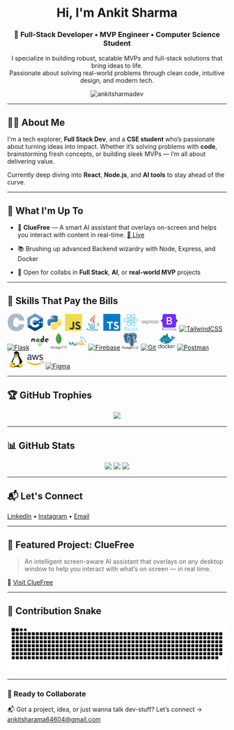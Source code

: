 <h1 align="center">Hi, I'm Ankit Sharma</h1>
<h3 align="center">🚀 Full-Stack Developer • MVP Engineer • Computer Science Student</h3>
<p align="center">
  I specialize in building robust, scalable MVPs and full-stack solutions that bring ideas to life.<br>
  Passionate about solving real-world problems through clean code, intuitive design, and modern tech.
</p>

<p align="center">
  <img src="https://komarev.com/ghpvc/?username=ankitsharmadev&label=Profile%20views&color=0e75b6&style=flat" alt="ankitsharmadev" />
</p>

---

## 👨‍💻 About Me
I'm a tech explorer, **Full Stack Dev**, and a **CSE student** who’s passionate about turning ideas into impact. Whether it’s solving problems with **code**, brainstorming fresh concepts, or building sleek MVPs — I’m all about delivering value.

Currently deep diving into **React**, **Node.js**, and **AI tools** to stay ahead of the curve.

---

## 🚀 What I'm Up To
- 🔨 **ClueFree** — A smart AI assistant that overlays on-screen and helps you interact with content in real-time.
  [🔗 Live](https://cluefree.web.app)

- 📚 Brushing up advanced Backend wizardry with Node, Express, and Docker
- 🤝 Open for collabs in **Full Stack**, **AI**, or **real-world MVP** projects

---

## 💼 Skills That Pay the Bills
<div align="left">

<a href="https://www.cprogramming.com/" target="_blank" rel="noreferrer"><img src="https://raw.githubusercontent.com/devicons/devicon/master/icons/c/c-original.svg" width="40" height="40" alt="C" /></a>
<a href="https://www.w3schools.com/cpp/" target="_blank" rel="noreferrer"><img src="https://raw.githubusercontent.com/devicons/devicon/master/icons/cplusplus/cplusplus-original.svg" width="40" height="40" alt="C++" /></a>
<a href="https://www.python.org" target="_blank" rel="noreferrer"><img src="https://raw.githubusercontent.com/devicons/devicon/master/icons/python/python-original.svg" width="40" height="40" alt="Python" /></a>
<a href="https://developer.mozilla.org/en-US/docs/Web/JavaScript" target="_blank" rel="noreferrer"><img src="https://raw.githubusercontent.com/devicons/devicon/master/icons/javascript/javascript-original.svg" width="40" height="40" alt="JavaScript" /></a>
<a href="https://www.java.com" target="_blank" rel="noreferrer"><img src="https://raw.githubusercontent.com/devicons/devicon/master/icons/java/java-original.svg" width="40" height="40" alt="Java" /></a>
<a href="https://www.typescriptlang.org/" target="_blank" rel="noreferrer"><img src="https://raw.githubusercontent.com/devicons/devicon/master/icons/typescript/typescript-original.svg" width="40" height="40" alt="TypeScript" /></a>
<a href="https://reactjs.org/" target="_blank" rel="noreferrer"><img src="https://raw.githubusercontent.com/devicons/devicon/master/icons/react/react-original-wordmark.svg" width="40" height="40" alt="React" /></a>
<a href="https://expressjs.com" target="_blank" rel="noreferrer"><img src="https://raw.githubusercontent.com/devicons/devicon/master/icons/express/express-original-wordmark.svg" width="40" height="40" alt="Express" /></a>
<a href="https://getbootstrap.com" target="_blank" rel="noreferrer"><img src="https://raw.githubusercontent.com/devicons/devicon/master/icons/bootstrap/bootstrap-plain-wordmark.svg" width="40" height="40" alt="Bootstrap" /></a>
<a href="https://tailwindcss.com/" target="_blank" rel="noreferrer"><img src="https://www.vectorlogo.zone/logos/tailwindcss/tailwindcss-icon.svg" width="40" height="40" alt="TailwindCSS" /></a>
<a href="https://flask.palletsprojects.com/" target="_blank" rel="noreferrer"><img src="https://www.vectorlogo.zone/logos/pocoo_flask/pocoo_flask-icon.svg" width="40" height="40" alt="Flask" /></a>
<a href="https://nodejs.org" target="_blank" rel="noreferrer"><img src="https://raw.githubusercontent.com/devicons/devicon/master/icons/nodejs/nodejs-original-wordmark.svg" width="40" height="40" alt="Node.js" /></a>
<a href="https://www.mongodb.com/" target="_blank" rel="noreferrer"><img src="https://raw.githubusercontent.com/devicons/devicon/master/icons/mongodb/mongodb-original-wordmark.svg" width="40" height="40" alt="MongoDB" /></a>
<a href="https://www.mysql.com/" target="_blank" rel="noreferrer"><img src="https://raw.githubusercontent.com/devicons/devicon/master/icons/mysql/mysql-original-wordmark.svg" width="40" height="40" alt="MySQL" /></a>
<a href="https://firebase.google.com/" target="_blank" rel="noreferrer"><img src="https://www.vectorlogo.zone/logos/firebase/firebase-icon.svg" width="40" height="40" alt="Firebase" /></a>
<a href="https://www.postgresql.org/" target="_blank" rel="noreferrer"><img src="https://raw.githubusercontent.com/devicons/devicon/master/icons/postgresql/postgresql-original-wordmark.svg" width="40" height="40" alt="PostgreSQL" /></a>
<a href="https://git-scm.com/" target="_blank" rel="noreferrer"><img src="https://www.vectorlogo.zone/logos/git-scm/git-scm-icon.svg" width="40" height="40" alt="Git" /></a>
<a href="https://www.docker.com/" target="_blank" rel="noreferrer"><img src="https://raw.githubusercontent.com/devicons/devicon/master/icons/docker/docker-original-wordmark.svg" width="40" height="40" alt="Docker" /></a>
<a href="https://www.postman.com/" target="_blank" rel="noreferrer"><img src="https://www.vectorlogo.zone/logos/getpostman/getpostman-icon.svg" width="40" height="40" alt="Postman" /></a>
<a href="https://www.linux.org/" target="_blank" rel="noreferrer"><img src="https://raw.githubusercontent.com/devicons/devicon/master/icons/linux/linux-original.svg" width="40" height="40" alt="Linux" /></a>
<a href="https://aws.amazon.com" target="_blank" rel="noreferrer"><img src="https://raw.githubusercontent.com/devicons/devicon/master/icons/amazonwebservices/amazonwebservices-original-wordmark.svg" width="40" height="40" alt="AWS" /></a>
<a href="https://www.figma.com/" target="_blank" rel="noreferrer"><img src="https://www.vectorlogo.zone/logos/figma/figma-icon.svg" width="40" height="40" alt="Figma" /></a>
</div>

---
 

 

## 🏆 GitHub Trophies
<p align="center">
  <img src="https://github-profile-trophy.vercel.app/?username=ankitsharmadev&title=Commits,PullRequest,MultiLanguage,Repositories&margin-w=10&theme=radical" />
</p>

---

## 📊 GitHub Stats
<p align="center">
  <img src="https://github-readme-stats.vercel.app/api?username=ankitsharmadev&show_icons=true&theme=radical" />
  <img src="https://github-readme-streak-stats.herokuapp.com/?user=ankitsharmadev&theme=radical" />
  <img src="https://github-readme-stats.vercel.app/api/top-langs/?username=ankitsharmadev&layout=compact&theme=radical" />
</p>

---

## 📬 Let's Connect
<p align="left">
  <a href="https://www.linkedin.com/in/ankitsharama/">LinkedIn</a> •
  <a href="https://www.instagram.com/ankx.me/">Instagram</a> •
  <a href="mailto:ankitsharama64604@gmail.com">Email</a>
</p>

---

## 🧠 Featured Project: ClueFree
> An intelligent screen-aware AI assistant that overlays on any desktop window to help you interact with what’s on screen — in real time.

🔗 [Visit ClueFree](https://cluefree.web.app)

 

---

## 🐍 Contribution Snake

<p align="center">
  <img src="https://github.com/Platane/snk/raw/output/github-contribution-grid-snake.svg" alt="snake animation" />
</p>

 

 ---

### 🚀 Ready to Collaborate
📬 Got a project, idea, or just wanna talk dev-stuff?
Let’s connect → [ankitsharama64604@gmail.com](mailto:ankitsharama64604@gmail.com)
